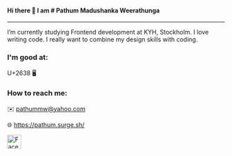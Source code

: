 #### Hi there 👋 I am  # Pathum Madushanka Weerathunga

---

I’m currently studying Frontend development at KYH, Stockholm. I love writing code. I really want to combine my design skills with coding.

### I'm good at:

U+2638
🖥


### How to reach me:

:envelope: pathummw@yahoo.com

:globe_with_meridians: https://pathum.surge.sh/

<a href="https://facebook.com/peterthehan"><img alt="Facebook" height="32" width="32" src="assets/facebook.svg"></a>
